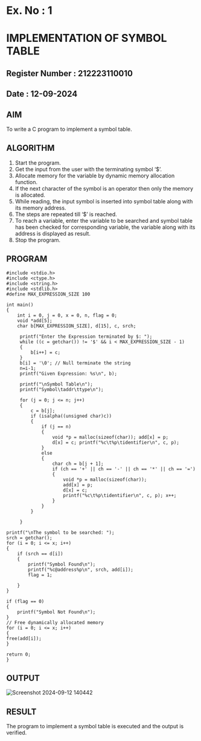 # Ex. No : 1	
# IMPLEMENTATION OF SYMBOL TABLE 
## Register Number : 212223110010
## Date : 12-09-2024

## AIM   
To write a C program to implement a symbol table.

## ALGORITHM
1.	Start the program.
2.	Get the input from the user with the terminating symbol ‘$’.
3.	Allocate memory for the variable by dynamic memory allocation function.
4.	If the next character of the symbol is an operator then only the memory is allocated.
5.	While reading, the input symbol is inserted into symbol table along with its memory address.
6.	The steps are repeated till ‘$’ is reached.
7.	To reach a variable, enter the variable to be searched and symbol table has been checked for corresponding variable, the variable along with its address is displayed as result.
8.	Stop the program. 

## PROGRAM
```
#include <stdio.h>
#include <ctype.h> 
#include <string.h>
#include <stdlib.h>
#define MAX_EXPRESSION_SIZE 100

int main()
{
    int i = 0, j = 0, x = 0, n, flag = 0;
    void *add[5];
    char b[MAX_EXPRESSION_SIZE], d[15], c, srch;

     printf("Enter the Expression terminated by $: ");
     while ((c = getchar()) != '$' && i < MAX_EXPRESSION_SIZE - 1) 
     { 
         b[i++] = c;
     }
     b[i] = '\0'; // Null terminate the string 
     n=i-1;
     printf("Given Expression: %s\n", b);

     printf("\nSymbol Table\n"); 
     printf("Symbol\taddr\ttype\n");

     for (j = 0; j <= n; j++) 
     { 
         c = b[j];
         if (isalpha((unsigned char)c)) 
         { 
             if (j == n) 
             {
                 void *p = malloc(sizeof(char)); add[x] = p;
                 d[x] = c; printf("%c\t%p\tidentifier\n", c, p);
             }  
             else
             {
                 char ch = b[j + 1];
                 if (ch == '+' || ch == '-' || ch == '*' || ch == '=') 
                 {
                     void *p = malloc(sizeof(char));
                     add[x] = p;
                     d[x] = c;
                     printf("%c\t%p\tidentifier\n", c, p); x++;
                 }
             }
         }

     }

printf("\nThe symbol to be searched: ");
srch = getchar();
for (i = 0; i <= x; i++)
{ 
    if (srch == d[i])
    {
        printf("Symbol Found\n"); 
        printf("%c@address%p\n", srch, add[i]);
        flag = 1;
        
    }
}

if (flag == 0)
{
    printf("Symbol Not Found\n");
}
// Free dynamically allocated memory 
for (i = 0; i <= x; i++) 
{
free(add[i]);
}

return 0;
}
```

## OUTPUT 
![Screenshot 2024-09-12 140442](https://github.com/user-attachments/assets/5a92d102-b5f2-4395-8dbf-89345b84421c)

## RESULT
The program to implement a symbol table is executed and the output is verified.
